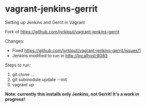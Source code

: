 vagrant-jenkins-gerrit
======================

Setting up Jenkins and Gerrit in Vagrant

Fork of https://github.com/jyrkiput/vagrant-jenkins-gerrit

Changes:

 - Fixed https://github.com/jyrkiput/vagrant-jenkins-gerrit/issues/1
 - Jenkins modified to run in [http://localhost:8083](http://localhost:8083)

Steps to run:

1. git clone ...
2. git submodule update --init
3. vagrant up

**Note: currently this installs only Jenkins, not Gerrit! It's a work in progress!**

